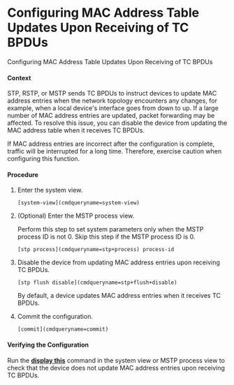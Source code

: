 Configuring MAC Address Table Updates Upon Receiving of TC BPDUs
================================================================

Configuring MAC Address Table Updates Upon Receiving of TC BPDUs

#### Context

STP, RSTP, or MSTP sends TC BPDUs to instruct devices to update MAC address entries when the network topology encounters any changes, for example, when a local device's interface goes from down to up. If a large number of MAC address entries are updated, packet forwarding may be affected. To resolve this issue, you can disable the device from updating the MAC address table when it receives TC BPDUs.

If MAC address entries are incorrect after the configuration is complete, traffic will be interrupted for a long time. Therefore, exercise caution when configuring this function.


#### Procedure

1. Enter the system view.
   
   
   ```
   [system-view](cmdqueryname=system-view)
   ```
2. (Optional) Enter the MSTP process view.
   
   
   
   Perform this step to set system parameters only when the MSTP process ID is not 0. Skip this step if the MSTP process ID is 0.
   
   ```
   [stp process](cmdqueryname=stp+process) process-id
   ```
3. Disable the device from updating MAC address entries upon receiving TC BPDUs.
   
   
   ```
   [stp flush disable](cmdqueryname=stp+flush+disable)
   ```
   
   By default, a device updates MAC address entries when it receives TC BPDUs.
4. Commit the configuration.
   
   
   ```
   [commit](cmdqueryname=commit)
   ```

#### Verifying the Configuration

Run the [**display this**](cmdqueryname=display+this) command in the system view or MSTP process view to check that the device does not update MAC address entries upon receiving TC BPDUs.